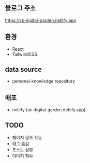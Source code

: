 ## 블로그 주소
https://sk-digital-garden.netlify.app

## 환경
- React
- TailwindCSS

## data source
- personal-knowledge repository

## 배포
- netlify (sk-digital-garden.netlify.app)

## TODO
- 페이지 링크 작동
- 태그 숨김
- 포스트 정렬
- 이미지 첨부
